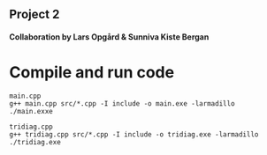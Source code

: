 ## Project 2

#### Collaboration by Lars Opgård & Sunniva Kiste Bergan


# Compile and run code

    main.cpp
    g++ main.cpp src/*.cpp -I include -o main.exe -larmadillo
    ./main.exxe

    tridiag.cpp
    g++ tridiag.cpp src/*.cpp -I include -o tridiag.exe -larmadillo
    ./tridiag.exe